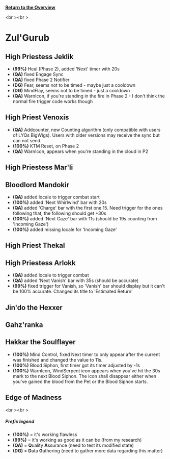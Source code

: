 <b><a href="https://github.com/MOUZU/BigWigs"> Return to the Overview </a></b>

<br \><br \>
# Zul'Gurub

## High Priestess Jeklik
- <b>(99%)</b> Heal (Phase 2), added 'Next' timer with 20s
- <b>(QA)</b> fixed Engage Sync
- <b>(QA)</b> fixed Phase 2 Notifier
- <b>(DG)</b> Fear, seems not to be timed - maybe just a cooldown
- <b>(DG)</b> MindFlay, seems not to be timed - just a cooldown
- <b>(QA)</b> WarnIcon, if you're standing in the fire in Phase 2 - I don't think the normal fire trigger code works though

## High Priest Venoxis
- <b>(QA)</b> Addcounter, new Counting algorithm (only compatible with users of LYQs BigWigs). Users with older versions may receive the sync but can not send.
- <b>(100%)</b> KTM Reset, on Phase 2
- <b>(QA)</b> WarnIcon, appears when you're standing in the cloud in P2

## High Priestess Mar'li

## Bloodlord Mandokir
- <b>(QA)</b> added locale to trigger combat start
- <b>(100%)</b> added 'Next Whirlwind' bar with 20s
- <b>(QA)</b> added 'Charge' bar with the first one 15. Need trigger for the ones following that, the following should get +30s
- <b>(100%)</b> added 'Next Gaze' bar with 11s (should be 19s counting from 'Incoming Gaze')
- <b>(100%)</b> added missing locale for 'Incoming Gaze'

## High Priest Thekal

## High Priestess Arlokk
- <b>(QA)</b> added locale to trigger combat
- <b>(QA)</b> added 'Next Vanish' bar with 35s (should be accurate)
- <b>(99%)</b> fixed trigger for Vanish, so 'Vanish' bar should display but it can't be 100% accurate. Changed its title to 'Estimated Return'

## Jin'do the Hexxer

## Gahz'ranka

## Hakkar the Soulflayer
- <b>(100%)</b> Mind Control, fixed Next timer to only appear after the current was finished and changed the value to 11s.
- <b>(100%)</b> Blood Siphon, first timer got its timer adjusted by -1s
- <b>(100%)</b> WarnIcon, WindSerpent icon appears when you've hit the 30s mark to the next Blood Siphon. The icon shall disappear either when you've gained the blood from the Pet or the Blood Siphon starts.

## Edge of Madness

<br \><br \>
##### Prefix legend
- <b>(100%)</b>  = it's working flawless
- <b>(99%)</b>   = it's working as good as it can be (from my research)
- <b>(QA)</b>    = <b>Q</b>uality <b>A</b>ssurance (need to test its modified state)
- <b>(DG)</b>    = <b>D</b>ata <b>G</b>athering (need to gather more data regarding this matter)
